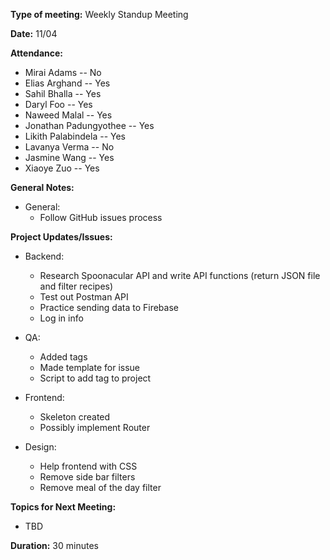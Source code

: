 **Type of meeting:** Weekly Standup Meeting

**Date:** 11/04 

**Attendance:**
* Mirai Adams -- No
* Elias Arghand -- Yes
* Sahil Bhalla -- Yes
* Daryl Foo -- Yes
* Naweed Malal -- Yes
* Jonathan Padungyothee -- Yes
* Likith Palabindela -- Yes
* Lavanya Verma -- No
* Jasmine Wang -- Yes
* Xiaoye Zuo -- Yes

**General Notes:**

* General:
  - Follow GitHub issues process

**Project Updates/Issues:**

* Backend:
  - Research Spoonacular API and write API functions (return JSON file and filter recipes)
  - Test out Postman API
  - Practice sending data to Firebase
  - Log in info
  
* QA:
  - Added tags
  - Made template for issue 
  - Script to add tag to project
 
* Frontend:
  - Skeleton created
  - Possibly implement Router

* Design:
  - Help frontend with CSS
  - Remove side bar filters
  - Remove meal of the day filter
  
**Topics for Next Meeting:**

* TBD

**Duration:** 30 minutes
